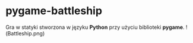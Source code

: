 # pygame-battleship

Gra w statyki stworzona w języku <b>Python</b> przy użyciu biblioteki <b>pygame</b>.
!(Battleship.png)
